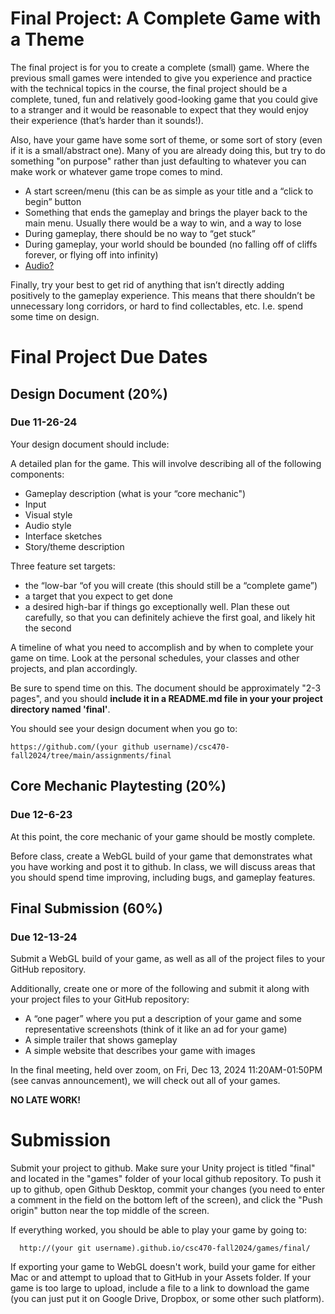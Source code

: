 # Final Project: A Complete Game with a Theme

The final project is for you to create a complete (small) game. Where the previous small games were intended to give you experience and practice with the technical topics in the course, the final project should be a complete, tuned, fun and relatively good-looking game that you could give to a stranger and it would be reasonable to expect that they would enjoy their experience (that’s harder than it sounds!).

Also, have your game have some sort of theme, or some sort of story (even if it is a small/abstract one). Many of you are already doing this, but try to do something "on purpose" rather than just defaulting to whatever you can make work or whatever game trope comes to mind.

- A start screen/menu (this can be as simple as your title and a “click to begin” button
- Something that ends the gameplay and brings the player back to the main menu. Usually there would be a way to win, and a way to lose
- During gameplay, there should be no way to “get stuck”
- During gameplay, your world should be bounded (no falling off of cliffs forever, or flying off into infinity)
- [Audio?](https://www.youtube.com/results?search_query=Unity+audio)

Finally, try your best to get rid of anything that isn’t directly adding positively to the gameplay experience. This means that there shouldn’t be unnecessary long corridors, or hard to find collectables, etc. I.e. spend some time on design.

# Final Project Due Dates
## Design Document (20%)
### Due 11-26-24
Your design document should include:

A detailed plan for the game. This will involve describing all of the following components:
- Gameplay description (what is your “core mechanic")
- Input
- Visual style
- Audio style
- Interface sketches
- Story/theme description

Three feature set targets:
- the “low-bar “of you will create (this should still be a “complete game”)
- a target that you expect to get done
- a desired high-bar if things go exceptionally well. Plan these out carefully, so that you can definitely achieve the first goal, and likely hit the second

A timeline of what you need to accomplish and by when to complete your game on time. Look at the personal schedules, your classes and other projects, and plan accordingly.

Be sure to spend time on this. The document should be approximately "2-3 pages", and you should **include it in a README.md file in your your project directory named 'final'**.

You should see your design document when you go to:
```
https://github.com/(your github username)/csc470-fall2024/tree/main/assignments/final
```

## Core Mechanic Playtesting (20%)
### Due 12-6-23
At this point, the core mechanic of your game should be mostly complete.

Before class, create a WebGL build of your game that demonstrates what you have working and post it to github. In class, we will discuss areas that you should spend time improving, including bugs, and gameplay features.

## Final Submission (60%)
### Due 12-13-24
Submit a WebGL build of your game, as well as all of the project files to your GitHub repository.

Additionally, create one or more of the following and submit it along with your project files to your GitHub repository:

- A “one pager” where you put a description of your game and some representative screenshots (think of it like an ad for your game)
- A simple trailer that shows gameplay
- A simple website that describes your game with images

In the final meeting, held over zoom, on Fri, Dec 13, 2024 11:20AM-01:50PM (see canvas announcement), we will check out all of your games. 

**NO LATE WORK!**

# Submission

Submit your project to github. Make sure your Unity project is titled "final" and located in the "games" folder of your local github repository. To push it up to github, open Github Desktop, commit your changes (you need to enter a comment in the field on the bottom left of the screen), and click the "Push origin" button near the top middle of the screen.

If everything worked, you should be able to play your game by going to:
```
  http://(your git username).github.io/csc470-fall2024/games/final/
```

If exporting your game to WebGL doesn't work, build your game for either Mac or  and attempt to upload that to GitHub in your Assets folder. If your game is too large to upload, include a file to a link to download the game (you can just put it on Google Drive, Dropbox, or some other such platform).